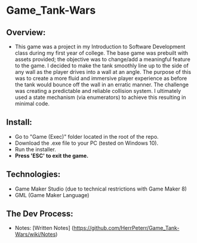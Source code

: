 # Game_Tank-Wars

## Overview:
  * This game was a project in my Introduction to Software Development class during my first year of college. The base game was prebuilt with assets provided; the objective was to change/add a meaningful feature to the game. I decided to make the tank smoothly line up to the side of any wall as the player drives into a wall at an angle. The purpose of this was to create a more fluid and immersive player experience as before the tank would bounce off the wall in an erratic manner. The challenge was creating a predictable and reliable collision system. I ultimately used a state mechanism (via enumerators) to achieve this resulting in minimal code.
  
## Install:
   * Go to "Game (Exec)" folder located in the root of the repo.
   * Download the .exe file to your PC (tested on Windows 10).
   * Run the installer.
   * **Press 'ESC' to exit the game.**
  
## Technologies:
   * Game Maker Studio (due to technical restrictions with Game Maker 8)
   * GML (Game Maker Language)
   
## The Dev Process:
  * Notes: [Written Notes] (https://github.com/HerrPeterr/Game_Tank-Wars/wiki/Notes)
